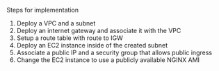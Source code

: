 Steps for implementation
1. Deploy a VPC and a subnet
2. Deploy an internet  gateway and associate it with the VPC
3. Setup a route table with route to IGW
4. Deploy an EC2 instance inside of the created subnet
5. Associate a public IP and a security group that allows public ingress
6. Change the EC2 instance to use a publicly available NGINX AMI